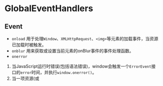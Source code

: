 # GlobalEventHandlers

## Event
- `onload`
用于处理`Window`、`XMLHttpRequest`、`<img>`等元素的加载事件，当资源已加载时被触发。
- `onblur`
用来获取或设置当前元素的onBlur事件的事件处理函数。
- `onerror`
1. 当JavaScript运行时错误(包括语法错误)，window会触发一个`ErrorEvent`接口的`error`时间，并执行`window.onerror()`。
2. 当一项资源(<img>或<script>)加载失败，加载资源的元素会触发一个`Event`接口，并执行该元素上的`onerror()`处理函数。这些error事件不会向上冒泡到window。(*加载一个全局的error事件处理函数可用于自动收集错误报告*)。
- `onfocus`
当元素获取键盘焦点时会触发`focus`事件。
- `oncancel`
当用户需要离开`<dialog>`元素的时候就会触发`cancel`事件，这个事件处理器会防止事件向上传递。
- `oncanplay`
- `oncanplaythrough`